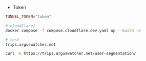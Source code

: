

- Token

```conf
TUNNEL_TOKEN="token"
```

```sh
# cloudflare/
docker compose -f compose.cloudflare.dev.yaml up --build -d

# test
trips.arguswatcher.net

curl -k https://trips.arguswatcher.net/user-segmentation/
```